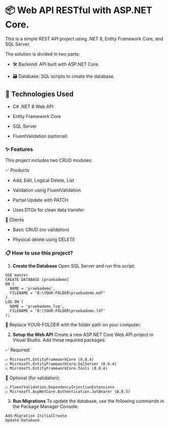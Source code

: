 # 📦 Web API RESTful with ASP.NET Core.

This is a simple REST API project using .NET 8, Entity Framework Core, and SQL Server.

The solution is divided in two parts:

- 🛠️ Backend: API built with ASP.NET Core.

- 🗃️ Database: SQL scripts to create the database.

## 🚀 Technologies Used

- C# .NET 8 Web API

- Entity Framework Core

- SQL Server

- FluentValidation (optional)

### ✨ Features

This project includes two CRUD modules:

✅ Products

- Add, Edit, Logical Delete, List

- Validation using FluentValidation

- Partial Update with PATCH

- Uses DTOs for clean data transfer

🧪 Clients

- Basic CRUD (no validation)

- Physical delete using DELETE

### 📋 How to use this project?

1. **Create the Database**
   Open SQL Server and run this script:

```
USE master
CREATE DATABASE [pruebademo]
ON (
  NAME = 'pruebademo',
  FILENAME = 'D:\YOUR-FOLDER\pruebademo.mdf'
)
LOG ON (
  NAME = 'pruebademo_log',
  FILENAME = 'D:\YOUR-FOLDER\pruebademo.ldf'
);

```

📝 Replace YOUR-FOLDER with the folder path on your computer.

2. **Setup the Web API**
   Create a new ASP.NET Core Web API project in Visual Studio.
   Add these required packages:

✅ Required:

```
☑️ Microsoft.EntityFrameworkCore (8.0.4)
☑️ Microsoft.EntityFrameworkCore.SqlServer (8.0.4)
☑️ Microsoft.EntityFrameworkCore.Tools (8.0.4)

```

🧪 Optional (for validation):

```
☑️ FluentValidation.DependencyInjectionExtensions
☑️ Microsoft.AspNetCore.Authentication.JwtBearer (8.0.5)

```

3. **Run Migrations**
   To update the database, use the following commands in the Package Manager Console:

```
Add-Migration InitialCreate
Update-Database

```

